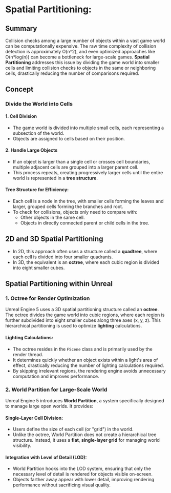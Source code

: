 # Spatial Partitioning:

## Summary

Collision checks among a large number of objects within a vast game world can be computationally expensive. The raw time complexity of collision detection is approximately O(n^2), and even optimized approaches like O(n*log(n)) can become a bottleneck for large-scale games. **Spatial Partitioning** addresses this issue by dividing the game world into smaller cells and limiting collision checks to objects in the same or neighboring cells, drastically reducing the number of comparisons required.

## Concept

### Divide the World into Cells

#### 1. Cell Division

- The game world is divided into multiple small cells, each representing a subsection of the world.
- Objects are assigned to cells based on their position.

#### 2. Handle Large Objects

- If an object is larger than a single cell or crosses cell boundaries, multiple adjacent cells are grouped into a larger parent cell.
- This process repeats, creating progressively larger cells until the entire world is represented in a **tree structure**.

#### Tree Structure for Efficiency:

- Each cell is a node in the tree, with smaller cells forming the leaves and larger, grouped cells forming the branches and root.
- To check for collisions, objects only need to compare with:
  - Other objects in the same cell.
  - Objects in directly connected parent or child cells in the tree.

## 2D and 3D Spatial Partitioning

- In 2D, this approach often uses a structure called a **quadtree**, where each cell is divided into four smaller quadrants.
- In 3D, the equivalent is an **octree**, where each cubic region is divided into eight smaller cubes.

## Spatial Partitioning within Unreal

### 1. Octree for Render Optimization

Unreal Engine 5 uses a 3D spatial partitioning structure called an **octree**. The octree divides the game world into cubic regions, where each region is further subdivided into eight smaller cubes along three axes (x, y, z). This hierarchical partitioning is used to optimize **lighting** calculations.

#### Lighting Calculations:
- The octree resides in the `FScene` class and is primarily used by the render thread.
- It determines quickly whether an object exists within a light's area of effect, drastically reducing the number of lighting calculations required.
- By skipping irrelevant regions, the rendering engine avoids unnecessary computation and improves performance.

### 2. World Partition for Large-Scale World

Unreal Engine 5 introduces **World Partition**, a system specifically designed to manage large open worlds. It provides:

#### Single-Layer Cell Division:
- Users define the size of each cell (or "grid") in the world.
- Unlike the octree, World Partition does not create a hierarchical tree structure. Instead, it uses a **flat**, **single-layer grid** for managing world visibility.

#### Integration with Level of Detail (LOD):
- World Partition hooks into the LOD system, ensuring that only the necessary level of detail is rendered for objects visible on-screen.
- Objects farther away appear with lower detail, improving rendering performance without sacrificing visual quality.